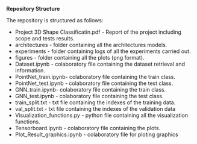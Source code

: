**Repository Structure**

The repository is structured as follows:
- Project 3D Shape Classificatin.pdf - Report of the project including scope and tests results.
- architectures - folder containing all the architectures models.
- experiments - folder containing logs of all the experiments carried out.
- figures - folder containing all the plots (png format).
- Dataset.ipynb - colaboratory file containing the dataset retrieval and information.
- PointNet_train.ipynb- colaboratory file containing the train class.
- PointNet_test.ipynb - colaboratory file containing the test class.
- GNN_train.ipynb- colaboratory file containing the train class.
- GNN_test.ipynb - colaboratory file containing the test class.
- train_split.txt - txt file containing the indexes of the training data.
- val_split.txt - txt file containing the indexes of the validation data
- Visualization_functions.py - python file containing all the visualization functions.
- Tensorboard.ipynb - colaboratory file containing the plots.
- Plot_Result_graphics.ipynb - colaboratory file for ploting graphics
